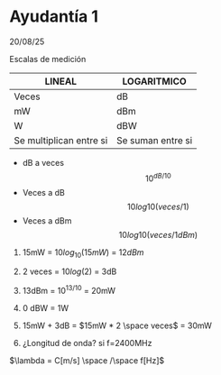 # Ayudantía 1
20/08/25

Escalas de medición

| LINEAL                  | LOGARITMICO       |
| ----------------------- | ----------------- |
| Veces                   | dB                |
| mW                      | dBm               |
| W                       | dBW               |
| Se multiplican entre si | Se suman entre si |


- dB a veces
$$ 10^{dB/10} $$
- Veces a dB
$$ 10 log{10}(veces/1) $$
- Veces a dBm
$$ 10 log{10}(veces/1dBm) $$

1. 15mW = $10log_{10}(15mW)$ = $12dBm$
2. 2 veces = $10log(2)$ = 3dB
3. 13dBm = $10^{13/10}$ = 20mW
4. 0 dBW = 1W
5. 15mW + 3dB = $15mW * 2 \space veces$ = 30mW

6. ¿Longitud de onda? si f=2400MHz

$\lambda = C[m/s] \space /\space f[Hz]$

